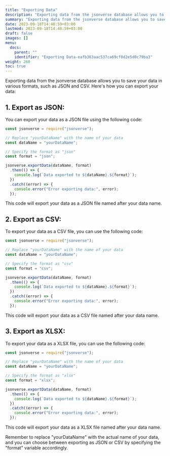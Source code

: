 ```yaml
---
title: "Exporting Data"
description: "Exporting data from the jsonverse database allows you to save your data in various formats, such as JSON and CSV. Here's how you can export your data:"
summary: "Exporting data from the jsonverse database allows you to save your data in various formats, such as JSON and CSV. Here's how you can export your data:"
date: 2023-09-18T14:48:59+03:00
lastmod: 2023-09-18T14:48:59+03:00
draft: false
images: []
menu:
  docs:
    parent: ""
    identifier: "Exporting Data-eafb363aac537ca69cf0d2e5d0c79ba3"
weight: 260
toc: true
---
```


Exporting data from the jsonverse database allows you to save your data in various formats, such as JSON and CSV. Here's how you can export your data:

## 1. **Export as JSON:**

   You can export your data as a JSON file using the following code:

   ```js
   const jsonverse = require("jsonverse");

   // Replace "yourDataName" with the name of your data
   const dataName = "yourDataName";

   // Specify the format as "json"
   const format = "json";

   jsonverse.exportData(dataName, format)
     .then(() => {
       console.log(`Data exported to ${dataName}.${format}`);
     })
     .catch((error) => {
       console.error("Error exporting data:", error);
     });
   ```

   This code will export your data as a JSON file named after your data name.

## 2. **Export as CSV:**

   To export your data as a CSV file, you can use the following code:

   ```js
   const jsonverse = require("jsonverse");

   // Replace "yourDataName" with the name of your data
   const dataName = "yourDataName";

   // Specify the format as "csv"
   const format = "csv";

   jsonverse.exportData(dataName, format)
     .then(() => {
       console.log(`Data exported to ${dataName}.${format}`);
     })
     .catch((error) => {
       console.error("Error exporting data:", error);
     });
   ```

   This code will export your data as a CSV file named after your data name.

## 3. **Export as XLSX:**

   To export your data as a XLSX file, you can use the following code:

   ```js
   const jsonverse = require("jsonverse");

   // Replace "yourDataName" with the name of your data
   const dataName = "yourDataName";

   // Specify the format as "xlsx"
   const format = "xlsx";

   jsonverse.exportData(dataName, format)
     .then(() => {
       console.log(`Data exported to ${dataName}.${format}`);
     })
     .catch((error) => {
       console.error("Error exporting data:", error);
     });
   ```

   This code will export your data as a XLSX file named after your data name.

Remember to replace "yourDataName" with the actual name of your data, and you can choose between exporting as JSON or CSV by specifying the "format" variable accordingly.
